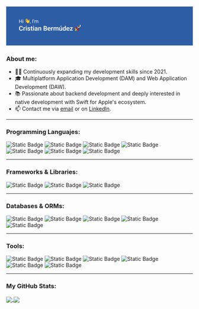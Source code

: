 ![header image](header.png)
### About me:  
- 👨‍💻 Continuously expanding my development skills since 2021.
- 🎓 Multiplatform Application Development (DAM) and Web Application Development (DAW).
- 📚 Passionate about backend development and deeply interested in native development with Swift for Apple's ecosystem.
- 📫 Contact me via [email](mailto:cristianbm2095@gmail.com) or on [LinkedIn](https://www.linkedin.com/in/cristian-bermúdez-martínez-b623a4129).

---
### Programming Languajes:
![Static Badge](https://img.shields.io/badge/-JavaScript-F7DF1E?logo=javascript&logoColor=white)
![Static Badge](https://img.shields.io/badge/-TypeScript-3178C6?logo=typescript&logoColor=white)
![Static Badge](https://img.shields.io/badge/-Swift-F05138?logo=swift&logoColor=white)
![Static Badge](https://img.shields.io/badge/-Python-3776AB?logo=python&logoColor=white)
![Static Badge](https://img.shields.io/badge/-PHP-777BB4?logo=php&logoColor=white)
![Static Badge](https://img.shields.io/badge/-HTML-E34F26?logo=html5&logoColor=white)
![Static Badge](https://img.shields.io/badge/-CSS-1572B6?logo=css3&logoColor=white)

---
### Frameworks & Libraries:
![Static Badge](https://img.shields.io/badge/-Node.js-339933?logo=node.js&logoColor=white)
![Static Badge](https://img.shields.io/badge/-Express.js-000000?logo=express&logoColor=white)
![Static Badge](https://img.shields.io/badge/-React.js-61DAFB?logo=react&logoColor=white)

---
### Databases & ORMs:
![Static Badge](https://img.shields.io/badge/-MySQL-4479A1?logo=mysql&logoColor=white)
![Static Badge](https://img.shields.io/badge/-MongoDB-47A248?logo=mongodb&logoColor=white)
![Static Badge](https://img.shields.io/badge/-PostgreSQL-4169E1?logo=postgresql&logoColor=white)
![Static Badge](https://img.shields.io/badge/-SQLite-003B57?logo=sqlite&logoColor=white)
![Static Badge](https://img.shields.io/badge/-Prisma-2D3748?logo=prisma&logoColor=white)

---
### Tools:
![Static Badge](https://img.shields.io/badge/-Git-F05032?logo=git&logoColor=white)
![Static Badge](https://img.shields.io/badge/-GitHub-181717?logo=github&logoColor=white)
![Static Badge](https://img.shields.io/badge/-Docker-2496ED?logo=docker&logoColor=white)
![Static Badge](https://img.shields.io/badge/-NPM-CB3837?logo=npm&logoColor=white)
![Static Badge](https://img.shields.io/badge/-HomeBrew-FBB040?logo=homebrew&logoColor=white)
![Static Badge](https://img.shields.io/badge/-Jest-C21325?logo=jest&logoColor=white)

---
### My GitHub Stats:
<a href="https://github.com/anuraghazra/github-readme-stats">
  <img height=185px align="center" src="https://github-readme-stats.vercel.app/api?username=cristianbm20&hide_title=true&include_all_commits=true&show_icons=true&theme=github_dark&border_color=808080" />
</a>
<a href="https://github.com/anuraghazra/convoychat">
  <img align="center" src="https://github-readme-stats.vercel.app/api/top-langs?username=cristianbm20&hide_title=true&layout=donut&card_width=320&theme=github_dark&border_color=808080" />
</a>
